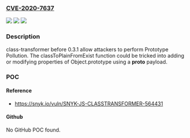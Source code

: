 ### [CVE-2020-7637](https://cve.mitre.org/cgi-bin/cvename.cgi?name=CVE-2020-7637)
![](https://img.shields.io/static/v1?label=Product&message=class-transformer&color=blue)
![](https://img.shields.io/static/v1?label=Version&message=n%2Fa&color=blue)
![](https://img.shields.io/static/v1?label=Vulnerability&message=Prototype%20Pollution&color=brighgreen)

### Description

class-transformer before 0.3.1 allow attackers to perform Prototype Pollution. The classToPlainFromExist function could be tricked into adding or modifying properties of Object.prototype using a __proto__ payload.

### POC

#### Reference
- https://snyk.io/vuln/SNYK-JS-CLASSTRANSFORMER-564431

#### Github
No GitHub POC found.

